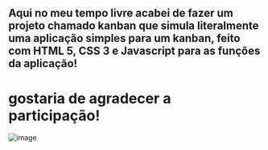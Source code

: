 
## Aqui no meu tempo livre acabei de fazer um projeto chamado kanban que simula literalmente uma aplicação simples para um kanban, feito com HTML 5, CSS 3 e Javascript para as funções da aplicação!

# gostaria de agradecer a participação!

![image](https://github.com/user-attachments/assets/91cfb871-2afb-4260-ae82-1a239ef3a136)
